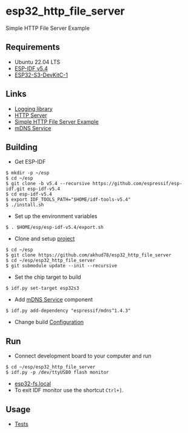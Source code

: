 # esp32_http_file_server
Simple HTTP File Server Example

## Requirements
- Ubuntu 22.04 LTS
- [ESP-IDF v5.4](https://docs.espressif.com/projects/esp-idf/en/v5.4/esp32s3/index.html)
- [ESP32-S3-DevKitC-1](https://docs.espressif.com/projects/esp-idf/en/latest/esp32s3/hw-reference/esp32s3/user-guide-devkitc-1.html)

## Links

- [Logging library](https://docs.espressif.com/projects/esp-idf/en/v5.4/esp32s3/api-reference/system/log.html)
- [HTTP Server](https://docs.espressif.com/projects/esp-idf/en/v5.4/esp32s3/api-reference/protocols/esp_http_server.html)
- [Simple HTTP File Server Example](https://github.com/espressif/esp-idf/tree/release/v5.4/examples/protocols/http_server/file_serving)
- [mDNS Service](https://docs.espressif.com/projects/esp-protocols/mdns/docs/latest/en/index.html)

## Building
- Get ESP-IDF
```
$ mkdir -p ~/esp
$ cd ~/esp
$ git clone -b v5.4 --recursive https://github.com/espressif/esp-idf.git esp-idf-v5.4
$ cd esp-idf-v5.4
$ export IDF_TOOLS_PATH="$HOME/idf-tools-v5.4"
$ ./install.sh
```
- Set up the environment variables
```
$ . $HOME/esp/esp-idf-v5.4/export.sh
```
- Clone and setup [project](https://github.com/akhud78/esp32_http_file_server)
```
$ cd ~/esp
$ git clone https://github.com/akhud78/esp32_http_file_server
$ cd ~/esp/esp32_http_file_server
$ git submodule update --init --recursive
```
- Set the chip target to build
```
$ idf.py set-target esp32s3
```
- Add [mDNS Service](https://components.espressif.com/components/espressif/mdns) component
```
$ idf.py add-dependency "espressif/mdns^1.4.3"
```
- Change build [Configuration](docs/config.md)

## Run
- Connect development board to your computer and run
```
$ cd ~/esp/esp32_http_file_server
$ idf.py -p /dev/ttyUSB0 flash monitor
```
- [esp32-fs.local](http://esp32-fs.local/)
- To exit IDF monitor use the shortcut `Ctrl+]`.

## Usage
- [Tests](docs/tests.md)
